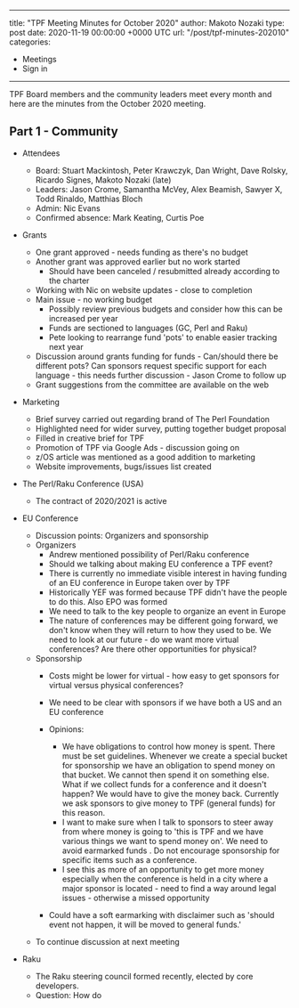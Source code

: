 
---
title: "TPF Meeting Minutes for October 2020"
author: Makoto Nozaki
type: post
date: 2020-11-19 00:00:00 +0000 UTC
url: "/post/tpf-minutes-202010"
categories:
 - Meetings
 - Sign in

---

TPF Board members and the community leaders meet every month and here are the minutes from the October 2020 meeting.

## Part 1 - Community

- Attendees
  - Board: Stuart Mackintosh, Peter Krawczyk, Dan Wright, Dave Rolsky, Ricardo Signes, Makoto Nozaki (late) 
  - Leaders: Jason Crome, Samantha McVey, Alex Beamish, Sawyer X, Todd Rinaldo, Matthias Bloch
  - Admin: Nic Evans
  - Confirmed absence: Mark Keating, Curtis Poe


- Grants
    - One grant approved - needs funding as there's no budget
    - Another grant was approved earlier but no work started 
        - Should have been canceled / resubmitted already according to the charter
    - Working with Nic on website updates - close to completion
    - Main issue - no working budget
        - Possibly review previous budgets and consider how this can be increased per year
        - Funds are sectioned to languages (GC, Perl and Raku)
        - Pete looking to rearrange fund 'pots' to enable easier tracking next year
    - Discussion around grants funding for funds - Can/should there be different pots? Can sponsors request specific support for each language - this needs further discussion - Jason Crome to follow up
    - Grant suggestions from the committee are available on the web

- Marketing
    - Brief survey carried out regarding brand of The Perl Foundation
    - Highlighted need for wider survey, putting together budget proposal
    - Filled in creative brief for TPF
    - Promotion of TPF via Google Ads - discussion going on
    - z/OS article was mentioned as a good addition to marketing
    - Website improvements, bugs/issues list created

- The Perl/Raku Conference (USA)
    - The contract of 2020/2021 is active


- EU Conference
    - Discussion points: Organizers and sponsorship
    - Organizers
        - Andrew mentioned possibility of Perl/Raku conference
        - Should we talking about making EU conference a TPF event?
        - There is currently no immediate visible interest in having funding of an EU conference in Europe taken over by TPF
        - Historically YEF was formed because TPF didn't have the people to do this. Also EPO was formed
        - We need to talk to the key people to organize an event in Europe
        - The nature of conferences may be different going forward, we don't know when they will return to how they used to be. We need to look at our future - do we want more virtual conferences? Are there other opportunities for physical?
    - Sponsorship
        - Costs might be lower for virtual - how easy to get sponsors for virtual versus physical conferences?
        - We need to be clear with sponsors if we have both a US and an EU conference

        - Opinions:
          - We have obligations to control how money is spent. There must be set guidelines. Whenever we create a special bucket for sponsorship we have an obligation to spend money on that bucket. We cannot then spend it on something else. What if we collect funds for a conference and it doesn't happen? We would have to give the money back. Currently we ask sponsors to give money to TPF (general funds) for this reason.
          - I want to make sure when I talk to sponsors to steer away from where money is going to 'this is TPF and we have various things we want to spend money on'. We need to avoid earmarked funds . Do not encourage sponsorship for specific items such as a conference.
          - I see this as more of an opportunity to get more money especially when the conference is held in a city where a major sponsor is located - need to find a way around legal issues - otherwise a missed opportunity
        - Could have a soft earmarking with disclaimer such as 'should event not happen, it will be moved to general funds.'
    - To continue discussion at next meeting
    
- Raku
    - The Raku steering council formed recently, elected by core developers.
    - Question: How do
